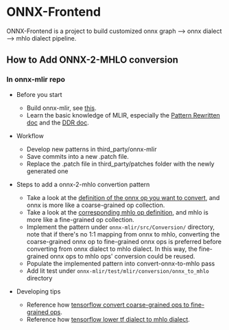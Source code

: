 # ONNX-Frontend

ONNX-Frontend is a project to build customized onnx graph --> onnx dialect --> mhlo dialect pipeline.

## How to Add ONNX-2-MHLO conversion

### In onnx-mlir repo
- Before you start

  - Build onnx-mlir, see [this](https://github.com/onnx/onnx-mlir/blob/main/docs/BuildOnLinuxOSX.md).
  - Learn the basic knowledge of MLIR, especially the [Pattern Rewritten doc](https://mlir.llvm.org/docs/PatternRewriter/) and the [DDR doc](https://mlir.llvm.org/docs/DeclarativeRewrites/).

- Workflow
  - Develop new patterns in third_party/onnx-mlir
  - Save commits into a new .patch file.
  - Replace the .patch file in third_party/patches folder with the newly generated one

- Steps to add a onnx-2-mhlo convertion pattern

  - Take a look at the [definition of the onnx op you want to convert](https://github.com/onnx/onnx-mlir/blob/main/src/Dialect/ONNX/ONNXOps.td.inc), and onnx is more like a coarse-grained op collection.
  - Take a look at the [corresponding mhlo op definition](https://github.com/tensorflow/mlir-hlo/blob/master/include/mlir-hlo/Dialect/mhlo/IR/hlo_ops.td), and mhlo is more like a fine-grained op collection.
  - Implement the pattern under `onnx-mlir/src/Conversion/` directory, note that if there's no 1:1 mapping from onnx to mhlo, converting the coarse-grained onnx op to fine-grained onnx ops is preferred before converting from onnx dialect to mhlo dialect. In this way, the fine-grained onnx ops to mhlo ops' conversion could be reused.
  - Populate the implemented pattern into convert-onnx-to-mhlo pass
  - Add lit test under `onnx-mlir/test/mlir/conversion/onnx_to_mhlo` directory

- Developing tips
  
  - Reference how [tensorflow convert coarse-grained ops to fine-grained ops](https://github.com/tensorflow/tensorflow/blob/master/tensorflow/compiler/mlir/tensorflow/transforms/lower_tf.cc). 
  - Reference how [tensorflow lower tf dialect to mhlo dialect](https://github.com/tensorflow/tensorflow/blob/master/tensorflow/compiler/mlir/xla/transforms/legalize_tf.cc).
